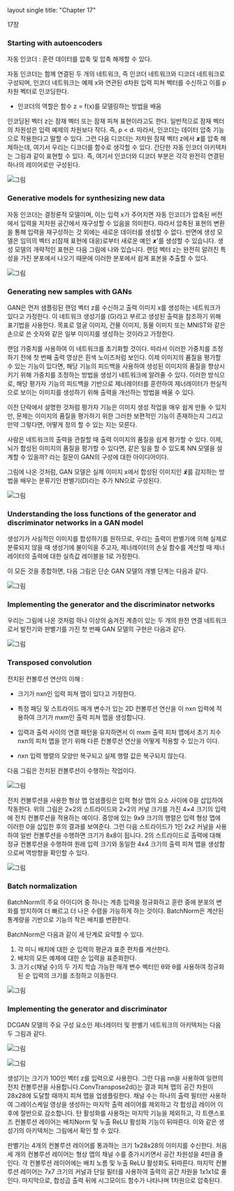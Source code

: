 layout single title: "Chapter 17"


17장


### Starting with autoencoders

자동 인코더 :  훈련 데이터를 압축 및 압축 해제할 수 있다.

자동 인코더는 함께 연결된 두 개의 네트워크, 즉 인코더 네트워크와 디코더 네트워크로 구성되며, 인코더 네트워크는 예제 x와 연관된 d차원 입력 피쳐 벡터를 수신하고 이를 p차원 벡터로 인코딩한다. 

- 인코더의 역할은 함수 z = f(x)를 모델링하는 방법을 배움

 인코딩된 벡터 z는 잠재 벡터 또는 잠재 피쳐 표현이라고도 한다. 일반적으로 잠재 벡터의 차원성은 입력 예제의 차원보다 작다. 즉, p < d. 따라서, 인코더는 데이터 압축 기능으로 작용한다고 말할 수 있다. 그런 다음 디코더는 저차원 잠재 벡터 z에서 𝒙를 압축 해제하는데, 여기서 우리는 디코더를 함수로 생각할 수 있다. 간단한 자동 인코더 아키텍처는 그림과 같이 표현할 수 있다. 즉, 여기서 인코더와 디코더 부분은 각각 완전히 연결된 하나의 레이어로만 구성된다.

![그림](/image/image-20221127033144657.png)

### Generative models for synthesizing new data

자동 인코더는 결정론적 모델이며, 이는 입력 x가 주어지면 자동 인코더가 압축된 버전에서 입력을 저차원 공간에서 재구성할 수 있음을 의미한다. 따라서 압축된 표현의 변환을 통해 입력을 재구성하는 것 외에는 새로운 데이터를 생성할 수 없다.
반면에 생성 모델은 임의의 벡터 z(잠재 표현에 대응)로부터 새로운 예인 𝒙'를 생성할 수 있습니다. 생성 모델의 개략적인 표현은 다음 그림에 나와 있습니다. 랜덤 벡터 z는 완전히 알려진 특성을 가진 분포에서 나오기 때문에 이러한 분포에서 쉽게 표본을 추출할 수 있다. 

![그림](/image/image-20221127033216428.png)

### Generating new samples with GANs



GAN은 먼저 샘플링된 랜덤 벡터 z를 수신하고 출력 이미지 x를 생성하는 네트워크가 있다고 가정한다. 이 네트워크 생성기를 (G)라고 부르고 생성된 출력을 참조하기 위해 표기법을 사용한다. 목표로 얼굴 이미지, 건물 이미지, 동물 이미지 또는 MNIST와 같은 손으로 쓴 숫자와 같은 일부 이미지를 생성하는 것이라고 가정한다.

랜덤 가중치를 사용하여 이 네트워크를 초기화할 것이다. 따라서 이러한 가중치를 조정하기 전에 첫 번째 출력 영상은 흰색 노이즈처럼 보인다. 이제 이미지의 품질을 평가할 수 있는 기능이 있다면, 해당 기능의 피드백을 사용하여 생성된 이미지의 품질을 향상시키기 위해 가중치를 조정하는 방법을 생성기 네트워크에 알려줄 수 있다. 이러한 방식으로, 해당 평가자 기능의 피드백을 기반으로 제너레이터를 훈련하여 제너레이터가 현실적으로 보이는 이미지를 생성하기 위해 출력을 개선하는 방법을 배울 수 있다.

이전 단락에서 설명한 것처럼 평가자 기능은 이미지 생성 작업을 매우 쉽게 만들 수 있지만, 문제는 이미지의 품질을 평가하기 위한 그러한 보편적인 기능이 존재하는지 그리고 만약 그렇다면, 어떻게 정의 할 수 있는 지는 모른다.

사람은 네트워크의 출력을 관찰할 때 출력 이미지의 품질을 쉽게 평가할 수 있다. 이제, 뇌가 합성된 이미지의 품질을 평가할 수 있다면, 같은 일을 할 수 있도록 NN 모델을 설계할 수 있을까? 라는 질문이 GAN의 구성에 대한 아이디어이다.

그림에 나온 것처럼, GAN 모델은 실제 이미지 x에서 합성된 이미지인 𝒙̃를 감지하는 방법을 배우는 분류기인 판별기(D)라는 추가 NN으로 구성된다.


![그림](/image/image-20221127033311523.png)

### Understanding the loss functions of the generator and discriminator networks in a GAN model

생성기가 사실적인 이미지를 합성하기를 원하므로, 우리는 출력이 판별기에 의해 실제로 분류되지 않을 때 생성기에 불이익을 주고자, 제너레이터의 손실 함수를 계산할 때 제너레이터의 출력에 대한 실측값 레이블을 1로 가정한다.

이 모든 것을 종합하면, 다음 그림은 단순 GAN 모델의 개별 단계는 다음과 같다.

![그림](/image/image-20221127033358278.png)

### Implementing the generator and the discriminator networks

우리는 그림에 나온 것처럼 하나 이상의 숨겨진 계층이 있는 두 개의 완전 연결 네트워크로서 발전기와 판별기를 가진 첫 번째 GAN 모델의 구현은 다음과 같다.

![그림](/image/image-20221127033424409.png)



### Transposed convolution

전치된 컨볼루션 연산의 이해 : 

- 크기가 nxn인 입력 피쳐 맵이 있다고 가정한다. 

- 특정 패딩 및 스트라이드 매개 변수가 있는 2D 컨볼루션 연산을 이 nxn 입력에 적용하여 크기가 mxm인 출력 피쳐 맵을 생성합니다. 

- 입력과 출력 사이의 연결 패턴을 유지하면서 이 mxm 출력 피처 맵에서 초기 치수 nxn의 피처 맵을 얻기 위해 다른 컨볼루션 연산을 어떻게 적용할 수 있는가 이다.

- nxn 입력 행렬의 모양만 복구되고 실제 행렬 값은 복구되지 않는다.

다음 그림은 전치된 컨볼루션이 수행하는 작업이다.

![그림](/image/image-20221127034029570.png)

전치 컨볼루션을 사용한 형상 맵 업샘플링은 입력 형상 맵의 요소 사이에 0을 삽입하여 작동한다. 위의 그림은 2×2의 스트라이드와 2×2의 커널 크기를 가진 4×4 크기의 입력에 전치 컨볼루션을 적용하는 예이다. 중앙에 있는 9x9 크기의 행렬은 입력 형상 맵에 이러한 0을 삽입한 후의 결과를 보여준다. 그런 다음 스트라이드가 1인 2x2 커널을 사용하여 일반 컨볼루션을 수행하면 크기가 8x8이 됩니다. 2의 스트라이드로 출력에 대해 정규 컨볼루션을 수행하여 원래 입력 크기와 동일한 4x4 크기의 출력 피쳐 맵을 생성함으로써 역방향을 확인할 수 있다.

![그림](/image/image-20221127034050681.png)

### Batch normalization

BatchNorm의 주요 아이디어 중 하나는 계층 입력을 정규화하고 훈련 중에 분포의 변화를 방지하여 더 빠르고 더 나은 수렴을 가능하게 하는 것이다.
BatchNorm은 계산된 통계량을 기반으로 기능의 작은 배치를 변환한다. 

BatchNorm은 다음과 같이 세 단계로 요약할 수 있다.

1. 각 미니 배치에 대한 순 입력의 평균과 표준 편차를 계산한다.
2. 배치의 모든 예제에 대한 순 입력을 표준화한다.
3. 크기 c(채널 수)의 두 가지 학습 가능한 매개 변수 벡터인 θ와 θ를 사용하여 정규화된 순 입력의 크기를 조정하고 이동한다.

![그림](/image/image-20221127034150369.png)

### Implementing the generator and discriminator

DCGAN 모델의 주요 구성 요소인 제너레이터 및 판별기 네트워크의 아키텍처는 다음 두 그림과 같다.

![그림](/image/image-20221127040210528.png)

![그림](/image/image-20221127040231331.png)

생성기는 크기가 100인 벡터 z를 입력으로 사용한다. 그런 다음 nn을 사용하여 일련의 전치 컨볼루션을 사용합니다.ConvTranspose2d()는 결과 피쳐 맵의 공간 차원이 28x28에 도달할 때까지 피쳐 맵을 업샘플링한다. 채널 수는 하나의 출력 필터만 사용하여 그레이스케일 영상을 생성하는 마지막 출력 레이어를 제외하고 각 합성곱 레이어 이후에 절반으로 감소합니다.  탄 활성화를 사용하는 마지막 기능을 제외하고, 각 트랜스포즈 컨볼루션 레이어는 배치Norm 및 누출 ReLU 활성화 기능이 뒤따른다. 이와 같은 생성기의 아키텍처는 그림에서 확인 할 수 있다. 

판별기는 4개의 컨볼루션 레이어를 통과하는 크기 1x28x28의 이미지를 수신한다. 처음 세 개의 컨볼루션 레이어는 형상 맵의 채널 수를 증가시키면서 공간 차원성을 4만큼 줄인다. 각 컨볼루션 레이어에는 배치 노름 및 누출 ReLU 활성화도 뒤따른다. 마지막 컨볼루션 레이어는 7x7 크기의 커널과 단일 필터를 사용하여 출력의 공간 차원을 1x1x1로 줄인다. 마지막으로, 합성곱 출력 뒤에 시그모이드 함수가 나타나며 1차원으로 압축된다.

